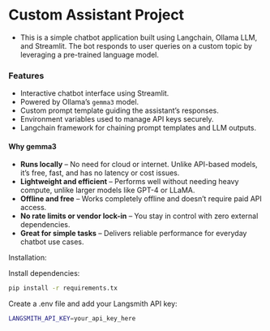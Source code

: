 # Custom Assistant Project
- This is a simple chatbot application built using Langchain, Ollama LLM, and Streamlit. The bot responds to user queries on a custom topic by leveraging a pre-trained language model.

### Features
- Interactive chatbot interface using Streamlit.
- Powered by Ollama’s `gemma3` model.
- Custom prompt template guiding the assistant’s responses.
- Environment variables used to manage API keys securely.
- Langchain framework for chaining prompt templates and LLM outputs.

#### Why gemma3 
- **Runs locally** – No need for cloud or internet. Unlike API-based models, it’s free, fast, and has no latency or cost issues. 
- **Lightweight and efficient** – Performs well without needing heavy compute, unlike larger models like GPT-4 or LLaMA.
- **Offline and free** – Works completely offline and doesn’t require paid API access.
- **No rate limits or vendor lock-in** – You stay in control with zero external dependencies.
- **Great for simple tasks** – Delivers reliable performance for everyday chatbot use cases.

Installation:

Install dependencies:
``` bash
pip install -r requirements.tx
```
Create a .env file and add your Langsmith API key:
```bash
LANGSMITH_API_KEY=your_api_key_here
```